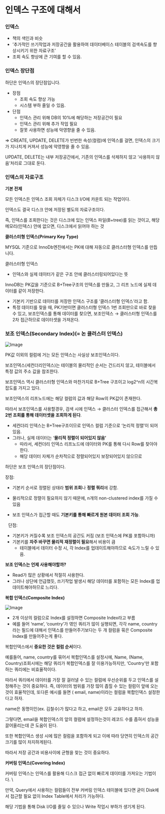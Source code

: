 # 인덱스 구조에 대해서







### 인덱스

- 책의 색인과 비슷
- ’추가적인 쓰기작업과 저장공간을 활용하여 데이터베이스 테이블의 검색속도를 향상시키기 위한 자료구조’
- 조회 속도 향상에 큰 기여를 할 수 있음.

### 인덱스 장단점

하단은 인덱스의 장단점입니다. 



- 장점
  - 조회 속도 향상 가능
  - 시스템 부하 줄일 수 있음.
- 단점
  - 인덱스 관리 위해 DB의 10%에 해당하는 저장공간이 필요
  - 인덱스 관리 위해 추가 작업 필요
  - 잘못 사용하면 성능에 악영향을 줄 수 있음.



=> CREATE, UPDATE, DELETE가 빈번한 속성(컬럼)에 인덱스를 걸면, 인덱스의 크기가 지나치게 커져서 성능에 악영향을 줄 수 있음. 



UPDATE, DELETE는 내부 저장공간에서, 기존의 인덱스를 삭제하지 않고 ‘사용하지 않음’처리로 그대로 둔다. 



### 인덱스의 자료구조



**기본 전제**

모든 인덱스든 인덱스 조회 자체가 디스크 I/O에 카운트 되는 작업이다. 

인덱스도 결국 디스크 안에 저장된 별도의 자료구조이다. 

즉, 인덱스를 조회한다는 것은 디스크에 있는 인덱스 파일(B+tree)를 읽는 것이고, 해당 메모리(인덱스) 안에 없으면, 디스크에서 읽어야 하는 것



**클러스터형 인덱스(Primary Key Type)**



MYSQL 기준으로 InnoDb엔진에서는 PK에 대해 자동으로 클러스터형 인덱스를 만듭니다.

클러스터형 인덱스 

- 인덱스와 실제 데이터가 같은 구조 안에 클러스터링되어있다는 뜻

InnoDB는 PK값을 기준으로 B+Tree구조의 인덱스를 만들고, 그 리프 노드에 실제 데이터를 같이 저장한다.



- 기본키 기반으로 데이터를 저장한 인덱스 구조를 ‘클러스터형 인덱스’라고 함.
- 특정 데이터를 찾을 때, PK기반이면 클러스터형 인덱스 1번 조회만으로 바로 찾을 수 있고, 보조인덱스를 통해 데이터를 찾으면, 보조인덱스 → 클러스터형 인덱스를 2차 접근하므로 데이터셋을 가져온다.







### 보조 인덱스(Secondary Index)(= 논 클러스터 인덱스)





![Image](https://github.com/user-attachments/assets/7bc6d1c8-a2b4-4e27-9c5d-b01110259870)



PK값 이외의 컬럼에 거는 모든 인덱스는 사실상 보조인덱스이다.

보조인덱스(세컨더리인덱스)는 테이블의 물리적인 순서는 건드리지 않고, 테이블에서 특정 값의 주소 값을 참조한다.

보조인덱스 역시 클러스터형 인덱스와 마찬가지로 B+Tree 구조이고 log2^n의 시간복잡도를 가지고 있다.

보조인덱스의 리프노드에는 해당 컬럼의 값과 해당 Row의 PK값이 존재한다.

따라서 보조인덱스를 사용할경우, 검색 시에 인덱스 → 클러스터 인덱스를 접근해서 **총 2번 조회를 통해 데이터셋을 조회하게 된다**. 



- 세컨더리 인덱스는 B+Tree구조이므로 인덱스 컬럼 기준으로 ‘논리적 정렬’이 되어있음.
- 그러나, 실제 데이터는 ‘**물리적 정렬이 되어있지 않음’**
  - 따라서, 세컨더리 인덱스 리프노드에 데이터와 PK를 통해 다시 Row를 찾아야한다.
  - 해당 데이터 자체가 순차적으로 정렬되어있지 보장되어있지 않으므로







하단은 보조 인덱스의 장단점이다. 



장점:

- 기본키 순서로 정렬된 상태라 **범위 조회**나 **정렬 쿼리**에 강함.

- 물리적으로 정렬이 필요하지 않기 때문에, n개의 non-clustered index를 가질 수 있음

- 보조 인덱스가 접근할 때도 **기본키를 통해 빠르게 원본 데이터 조회 가능**.



⠀단점:

- 기본키가 커질수록 보조 인덱스의 공간도 커짐 (보조 인덱스에 PK를 포함하니까)
- 기본키를 **자주 바꾸면 물리적 재정렬이 필요**해서 비용이 큼
  - 테이블에서 데이터 수정 시, 각 Index를 업데이트해야하므로 속도가 느릴 수 있음.





**보조 인덱스는 언제 사용해야할까?**

- Read가 많은 상황에서 적절히 사용한다.
- 그러나 상단에 언급했듯, 쓰기작업 발생시 해당 데이터를 포함하는 모든 Index를 업데이트해야하므로 느리다.





**복합 인덱스(Composite Index)**



![Image](https://github.com/user-attachments/assets/affdb6b0-fb8a-409a-933e-8718574af518)



- 2개 이상의 컬럼으로 Index를 설정하면 Composite Index라고 부름
- 예를 들어 ‘name’, ‘country’가 엮인 쿼리가 많이 실행되면, 각각 name, country라는 필드에 대해서 인덱스를 만들어주기보다는 두 개 컬럼을 묶은 Composite Index를 만들어주는게 좋다.



복합인덱스에서 **중요한 것은 컬럼 순서**이다.



예를들어, name, country를 묶어서 복합인덱스를 설정시에, Name, (Name, Country)조회시에는 해당 쿼리가 복합인덱스를 잘 이용가능하지만, ‘Country’만 포함하는 쿼리에는 비효율적이다. 



따라서 쿼리에서 데이터를 가장 잘 걸러낼 수 있는 컬럼에 우선순위를 두고 인덱스를 설정해주는 것이 중요하다. 즉, 데이터의 범위를 가장 많이 좁힐 수 있는 컬럼이 앞에 오는 것이 효율적인데, 또다른 예시를 들면 ( email, name)이라는 컬럼을 복합인덱스 설정한다고 하자. 



name은 동명이인(ex. 김철수)가 많다고 하고, email은 모두 고유하다고 하자. 

그렇다면, email을 복합인덱스의 앞의 컬럼에 설정하는것이 레코드 수를 좁혀서 성능을 끌어올리는데 큰 도움이 된다. 

또한 복합인덱스 생성 시에 많은 컬럼을 포함하게 되고 이에 따라 당연히 인덱스의 공간크기를 많이 차지하게된다. 



따라서 저장 공간과 비용사이에 균형을 찾는 것이 중요하다.



**커버링 인덱스(Covering Index)**



커버링 인덱스는 인덱스를 활용해 디스크 접근 없이 빠르게 데이터를 가져오는 기법이다. \

만약, Query에서 사용하는 컬럼들이 전부 커버링 인덱스 테이블에 있다면 굳이 Disk에서 접근할 필요 없이 Index Table에서 처리가 가능하다. 

해당 기법을 통해 Disk I/O를 줄일 수 있으나 Write 작업시 부하가 생기게 된다. 